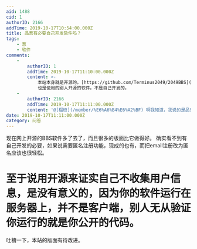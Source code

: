 ```yaml
---
aid: 1488
cid: 1
authorID: 2166
addTime: 2019-10-17T10:54:00.000Z
title: 品葱有必要自己开发软件吗？
tags:
    - 葱
    - 软件
comments:
    -
        authorID: 1
        addTime: 2019-10-17T11:10:00.000Z
        content: >-
            本站本身就是开源的。[https://github.com/Terminus2049/2049BBS](https://github.com/Terminus2049/2049BBS)
            也是使用的别人开源的软件。不是自己开发的。
    -
        authorID: 2166
        addTime: 2019-10-17T11:11:00.000Z
        content: '@[榴梿](/member/%E6%A6%B4%E6%A2%BF) 啊我知道，我说的是品葱。'
date: 2019-10-17T11:11:00.000Z
category: 问答
---
```


现在网上开源的BBS软件多了去了，而且很多的版面比它做得好。 确实看不到有自己开发的必要，如果说需要匿名注册功能，现成的也有，而把email注册改为匿名应该也很轻松。

[](#%E8%87%B3%E4%BA%8E%E8%AF%B4%E7%94%A8%E5%BC%80%E6%BA%90%E6%9D%A5%E8%AF%81%E5%AE%9E%E8%87%AA%E5%B7%B1%E4%B8%8D%E6%94%B6%E9%9B%86%E7%94%A8%E6%88%B7%E4%BF%A1%E6%81%AF-%E6%98%AF%E6%B2%A1%E6%9C%89%E6%84%8F%E4%B9%89%E7%9A%84-%E5%9B%A0%E4%B8%BA%E4%BD%A0%E7%9A%84%E8%BD%AF%E4%BB%B6%E8%BF%90%E8%A1%8C%E5%9C%A8%E6%9C%8D%E5%8A%A1%E5%99%A8%E4%B8%8A-%E5%B9%B6%E4%B8%8D%E6%98%AF%E5%AE%A2%E6%88%B7%E7%AB%AF-%E5%88%AB%E4%BA%BA%E6%97%A0%E4%BB%8E%E9%AA%8C%E8%AF%81%E4%BD%A0%E8%BF%90%E8%A1%8C%E7%9A%84%E5%B0%B1%E6%98%AF%E4%BD%A0%E5%85%AC%E5%BC%80%E7%9A%84%E4%BB%A3%E7%A0%81)至于说用开源来证实自己不收集用户信息，是没有意义的，因为你的软件运行在服务器上，并不是客户端，别人无从验证你运行的就是你公开的代码。
================================================================================================================================================================================================================================================================================================================================================================================================================================================================================================================================================================================================================================================

吐槽一下，本站的版面有待改进。
